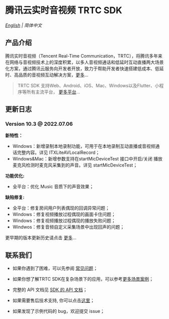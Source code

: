# 腾讯云实时音视频 TRTC SDK

_[English](README.md) | 简体中文_

## 产品介绍

腾讯实时音视频（Tencent Real-Time Communication，TRTC），将腾讯多年来在网络与音视频技术上的深度积累，以多人音视频通话和低延时互动直播两大场景化方案，通过腾讯云服务向开发者开放，致力于帮助开发者快速搭建低成本、低延时、高品质的音视频互动解决方案，[更多](https://cloud.tencent.com/document/product/647/16788)...

> TRTC SDK 支持Web、Android、iOS、Mac、Windows以及Flutter、小程序等所有主流平台， [更多平台](https://github.com/LiteAVSDK?q=TRTC_&type=all&sort=)...



## 更新日志
### Version 10.3 @ 2022.07.06

**新特性：**

- Windows：新增录制本地录制功能，可用于在本地录制互动直播或音视频通话完整内容。详见 ITXLiteAVLocalRecord；
- Windows&Mac：新增参数支持在startMicDeviceTest 接口中开启/关闭 播放麦克风检测时麦克风采集到的声音。详见 startMicDeviceTest；

**功能优化:**

- 全平台：优化 Music 音质下的声音效果；

**缺陷修复:**

- 全平台：修复房间用户列表偶现的回调异常问题；
- Windows：修复视频播放过程偶现的画面卡住问题；
- Windows：修复视频播放过程偶现的播放失败问题；
- Windwos：修复音频自定义采集场景中出现回声的问题；

更早期的版本更新历史请点击  [更多](https://cloud.tencent.com/document/product/647/46907)...


## 联系我们
- 如果你遇到了困难，可以先参阅 [常见问题](https://cloud.tencent.com/document/product/647/43018)；

- 如果你想了解TRTC SDK在复杂场景下的应用，可以参考[更多场景案例](https://cloud.tencent.com/document/product/647/57486)；

- 完整的 API 文档见 [SDK 的 API 文档](http://doc.qcloudtrtc.com/md_introduction_trtc_Android_%E6%A6%82%E8%A7%88.html)；
- 如果需要售后技术支持, 你可以点击[这里](https://cloud.tencent.com/document/product/647/19906)；
- 如果发现了示例代码的 bug，欢迎提交 issue；
